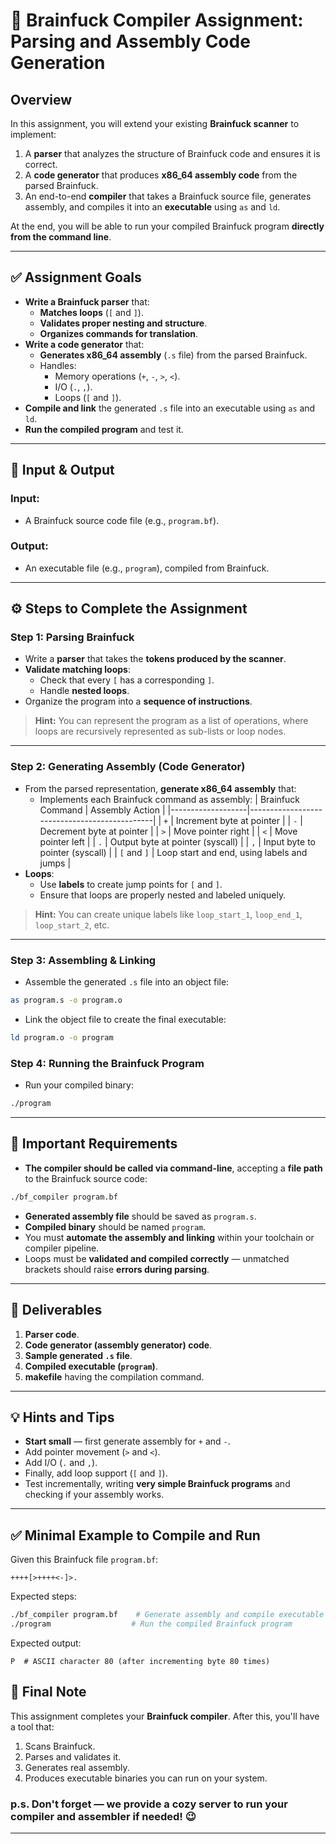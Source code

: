 # **🧠 Brainfuck Compiler Assignment: Parsing and Assembly Code Generation**

## **Overview**
In this assignment, you will extend your existing **Brainfuck scanner** to implement:
1. A **parser** that analyzes the structure of Brainfuck code and ensures it is correct.
2. A **code generator** that produces **x86_64 assembly code** from the parsed Brainfuck.
3. An end-to-end **compiler** that takes a Brainfuck source file, generates assembly, and compiles it into an **executable** using `as` and `ld`.

At the end, you will be able to run your compiled Brainfuck program **directly from the command line**.

---

## ✅ **Assignment Goals**
- **Write a Brainfuck parser** that:
  - **Matches loops** (`[` and `]`).
  - **Validates proper nesting and structure**.
  - **Organizes commands for translation**.
- **Write a code generator** that:
  - **Generates x86_64 assembly** (`.s` file) from the parsed Brainfuck.
  - Handles:
    - Memory operations (`+`, `-`, `>`, `<`).
    - I/O (`.`, `,`).
    - Loops (`[` and `]`).
- **Compile and link** the generated `.s` file into an executable using `as` and `ld`.
- **Run the compiled program** and test it.

---

## 📂 **Input & Output**

### **Input**:
- A Brainfuck source code file (e.g., `program.bf`).

### **Output**:
- An executable file (e.g., `program`), compiled from Brainfuck.

---

## ⚙️ **Steps to Complete the Assignment**

### **Step 1: Parsing Brainfuck**
- Write a **parser** that takes the **tokens produced by the scanner**.
- **Validate matching loops**:
  - Check that every `[` has a corresponding `]`.
  - Handle **nested loops**.
- Organize the program into a **sequence of instructions**.

> **Hint:** You can represent the program as a list of operations, where loops are recursively represented as sub-lists or loop nodes.

---

### **Step 2: Generating Assembly (Code Generator)**
- From the parsed representation, **generate x86_64 assembly** that:
  - Implements each Brainfuck command as assembly:
    | Brainfuck Command | Assembly Action                              |
    |-------------------|----------------------------------------------|
    | `+`               | Increment byte at pointer                    |
    | `-`               | Decrement byte at pointer                    |
    | `>`               | Move pointer right                           |
    | `<`               | Move pointer left                            |
    | `.`               | Output byte at pointer (syscall)              |
    | `,`               | Input byte to pointer (syscall)               |
    | `[` and `]`       | Loop start and end, using labels and jumps   |
- **Loops**:
  - Use **labels** to create jump points for `[` and `]`.
  - Ensure that loops are properly nested and labeled uniquely.

> **Hint:** You can create unique labels like `loop_start_1`, `loop_end_1`, `loop_start_2`, etc.

---

### **Step 3: Assembling & Linking**
- Assemble the generated `.s` file into an object file:
```bash
as program.s -o program.o
```
- Link the object file to create the final executable:
```bash
ld program.o -o program
```

### **Step 4: Running the Brainfuck Program**
- Run your compiled binary:
```bash
./program
```

---

## 🚨 **Important Requirements**
- **The compiler should be called via command-line**, accepting a **file path** to the Brainfuck source code:
```bash
./bf_compiler program.bf
```
- **Generated assembly file** should be saved as `program.s`.
- **Compiled binary** should be named `program`.
- You must **automate the assembly and linking** within your toolchain or compiler pipeline.
- Loops must be **validated and compiled correctly** — unmatched brackets should raise **errors during parsing**.

---

## 🔑 **Deliverables**
1. **Parser code**.
2. **Code generator (assembly generator) code**.
3. **Sample generated `.s` file**.
4. **Compiled executable (`program`)**.
5. **makefile** having the compilation command.

---

## 💡 **Hints and Tips**
- **Start small** — first generate assembly for `+` and `-`.
- Add pointer movement (`>` and `<`).
- Add I/O (`.` and `,`).
- Finally, add loop support (`[` and `]`).
- Test incrementally, writing **very simple Brainfuck programs** and checking if your assembly works.

---

## ✅ **Minimal Example to Compile and Run**
Given this Brainfuck file `program.bf`:
```brainfuck
++++[>++++<-]>.
```

Expected steps:
```bash
./bf_compiler program.bf    # Generate assembly and compile executable
./program                  # Run the compiled Brainfuck program
```

Expected output:
```
P  # ASCII character 80 (after incrementing byte 80 times)
```

## 🚀 **Final Note**
This assignment completes your **Brainfuck compiler**. After this, you'll have a tool that:
1. Scans Brainfuck.
2. Parses and validates it.
3. Generates real assembly.
4. Produces executable binaries you can run on your system.

### p.s. Don't forget — **we provide a cozy server to run your compiler and assembler if needed!** 😉

---
